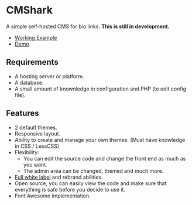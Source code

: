 # CMShark
A simple self-hosted CMS for bio links. **This is still in development.**
- [Working Example]()
- [Demo]()

## Requirements 
- A hosting server or platform.
- A database.
- A small amount of knownledge in configuration and PHP (to edit config file).

## Features 
- 2 default themes.
- Responsive layout.
- Ability to create and manage your own themes. (Must have knowledge in CSS / LessCSS)
- Flexibility:
    - You can edit the source code and change the front end as much as you want. 
    - The admin area can be changed, themed and much more. 
- [Full white label](https://www.thatcompany.com/white-label-marketing/what-is-white-label) and rebrand abilities. 
- Open source, you can easily view the code and make sure that everything is safe before you decide to use it. 
- Font Awesome implementation. 
